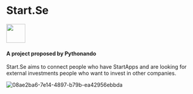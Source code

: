 # Start.Se
<img src='https://github.com/user-attachments/assets/d9365599-f7db-4070-a4b3-574910f9bce1' width='50'>



<h4>A project proposed by Pythonando</h4>


Start.Se aims to connect people who have StartApps and are looking for external investments  people who want to invest in other companies.

![08ae2ba6-7e14-4897-b79b-ea42956ebbda](https://github.com/user-attachments/assets/8fa80eb3-4fef-4e8c-ae1b-bde4ec6f1693)